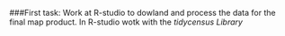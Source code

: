 ###First task:
Work at R-studio to dowland and process the data for the final map product. 
In R-studio wotk with the <i> tidycensus Library<i>  
